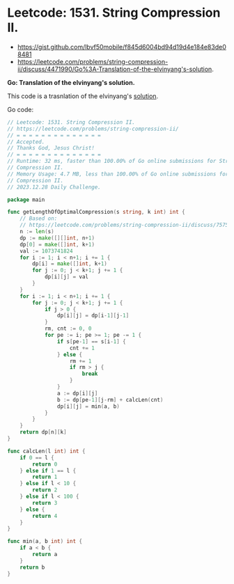 # Leetcode: 1531. String Compression II.

- https://gist.github.com/lbvf50mobile/f845d6004bd94d19d4e184e83de08481
- https://leetcode.com/problems/string-compression-ii/discuss/4471990/Go%3A-Translation-of-the-elvinyang's-solution.

**Go: Translation of the elvinyang's solution.**

This code is a trasnlation of the elvinyang's [solution](https://leetcode.com/problems/string-compression-ii/discuss/757506/Detailed-Explanation-Two-ways-of-DP-from-33-to-100).

Go code:
```Go
// Leetcode: 1531. String Compression II.
// https://leetcode.com/problems/string-compression-ii/
// = = = = = = = = = = = = = =
// Accepted.
// Thanks God, Jesus Christ!
// = = = = = = = = = = = = = =
// Runtime: 32 ms, faster than 100.00% of Go online submissions for String
// Compression II.
// Memory Usage: 4.7 MB, less than 100.00% of Go online submissions for String
// Compression II.
// 2023.12.28 Daily Challenge.

package main

func getLengthOfOptimalCompression(s string, k int) int {
	// Based on:
	// https://leetcode.com/problems/string-compression-ii/discuss/757506/Detailed-Explanation-Two-ways-of-DP-from-33-to-100
	n := len(s)
	dp := make([][]int, n+1)
	dp[0] = make([]int, k+1)
	val := 1073741824
	for i := 1; i < n+1; i += 1 {
		dp[i] = make([]int, k+1)
		for j := 0; j < k+1; j += 1 {
			dp[i][j] = val
		}
	}
	for i := 1; i < n+1; i += 1 {
		for j := 0; j < k+1; j += 1 {
			if j > 0 {
				dp[i][j] = dp[i-1][j-1]
			}
			rm, cnt := 0, 0
			for pe := i; pe >= 1; pe -= 1 {
				if s[pe-1] == s[i-1] {
					cnt += 1
				} else {
					rm += 1
					if rm > j {
						break
					}
				}
				a := dp[i][j]
				b := dp[pe-1][j-rm] + calcLen(cnt)
				dp[i][j] = min(a, b)
			}
		}
	}
	return dp[n][k]
}

func calcLen(l int) int {
	if 0 == l {
		return 0
	} else if 1 == l {
		return 1
	} else if l < 10 {
		return 2
	} else if l < 100 {
		return 3
	} else {
		return 4
	}
}

func min(a, b int) int {
	if a < b {
		return a
	}
	return b
}
```
